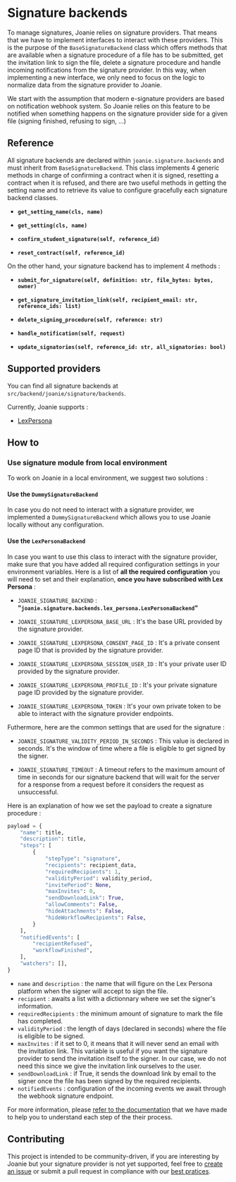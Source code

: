 # Signature backends

To manage signatures, Joanie relies on signature providers. That means that
we have to implement interfaces to interact with these providers. This is the
purpose of the `BaseSignatureBackend` class which offers methods that are available
when a signature procedure of a file has to be submitted, get the invitation link to
sign the file, delete a signature procedure and handle incoming notifications
from the signature provider. In this way, when implementing a new interface,
we only need to focus on the logic to normalize data from the signature provider
to Joanie.

We start with the assumption that modern e-signature providers are based on
notification webhook system. So Joanie relies on this feature to be notified
when something happens on the signature provider side for a given file (signing finished, refusing
to sign, ...)

## Reference

All signature backends are declared within `joanie.signature.backends` and must inherit from
`BaseSignatureBackend`. This class implements 4 generic methods in charge of confirming a contract
when it is signed, resetting a contract when it is refused, and there are two useful methods
in getting the setting name and to retrieve its value to configure gracefully each signature
backend classes.

- **`get_setting_name(cls, name)`**

- **`get_setting(cls, name)`**

- **`confirm_student_signature(self, reference_id)`**

- **`reset_contract(self, reference_id)`**

On the other hand, your signature backend has to implement 4 methods :

- **`submit_for_signature(self, definition: str, file_bytes: bytes, owner)`**

- **`get_signature_invitation_link(self, recipient_email: str, reference_ids: list)`**

- **`delete_signing_procedure(self, reference: str)`**

- **`handle_notification(self, request)`**

- **`update_signatories(self, reference_id: str, all_signatories: bool)`**

## Supported providers

You can find all signature backends at `src/backend/joanie/signature/backends`.

Currently, Joanie supports :

- [LexPersona](https://www.lex-persona.com/)

## How to

### Use signature module from local environment

To work on Joanie in a local environment, we suggest two solutions :

#### Use the `DummySignatureBackend`

In case you do not need to interact with a signature provider, we implemented
a `DummySignatureBackend` which allows you to use Joanie locally without any
configuration.

#### Use the `LexPersonaBackend`

In case you want to use this class to interact with the signature provider, make
sure that you have added all required configuration settings in your environment
variables. Here is a list of **all the required configuration** you will need to set and their explanation, **once you have subscribed with Lex Persona** :

* `JOANIE_SIGNATURE_BACKEND` : **"`joanie.signature.backends.lex_persona.LexPersonaBackend`"**

* `JOANIE_SIGNATURE_LEXPERSONA_BASE_URL` : It's the base URL provided by the signature provider.

* `JOANIE_SIGNATURE_LEXPERSONA_CONSENT_PAGE_ID` : It's a private consent page ID that is provided by the signature provider.

* `JOANIE_SIGNATURE_LEXPERSONA_SESSION_USER_ID` : It's your private user ID provided by the signature provider.

* `JOANIE_SIGNATURE_LEXPERSONA_PROFILE_ID` : It's your private signature page ID provided by the signature provider.

* `JOANIE_SIGNATURE_LEXPERSONA_TOKEN` : It's your own private token to be able to interact with the signature provider endpoints.

Futhermore, here are the common settings that are used for the signature :

* `JOANIE_SIGNATURE_VALIDITY_PERIOD_IN_SECONDS` : This value is declared in seconds. It's the window of time where a file is eligible
to get signed by the signer.

* `JOANIE_SIGNATURE_TIMEOUT` : A timeout refers to the maximum amount of time in seconds for our
signature backend that will wait for the server for a response from a request before it considers the request as unsuccessful.

Here is an explanation of how we set the payload to create a signature procedure :

```python
payload = {
    "name": title,
    "description": title,
    "steps": [
        {
            "stepType": "signature",
            "recipients": recipient_data,
            "requiredRecipients": 1,
            "validityPeriod": validity_period,
            "invitePeriod": None,
            "maxInvites": 0,
            "sendDownloadLink": True,
            "allowComments": False,
            "hideAttachments": False,
            "hideWorkflowRecipients": False,
        }
    ],
    "notifiedEvents": [
        "recipientRefused",
        "workflowFinished",
    ],
    "watchers": [],
}
```
* `name` and `description` : the name that will figure on the Lex Persona platform when the signer
will accept to sign the file.
* `recipient` : awaits a list with a dictionnary where we set the signer's information.
* `requiredRecipients` : the minimum amount of signature to mark the file has completed.
* `validityPeriod` : the length of days (declared in seconds) where the file is eligible to be
signed.
* `maxInvites` : if it set to 0, it means that it will never send an email with the invitation
link. This variable is useful if you want the signature provider to send the invitation itself to
the signer. In our case, we do not need this since we give the invitation link ourselves to the
user.
* `sendDownloadLink` : if True, it sends the download link by email to the signer once the file
has been signed by the required recipients.
* `notifiedEvents` : configuration of the incoming events we await through the webhook signature
endpoint.

For more information, please [refer to the documentation](./lex-persona.md) that we have made to help you to understand each step of the their process.

## Contributing

This project is intended to be community-driven, if you are interesting by Joanie but your signature provider is not yet supported, feel free to [create an issue](https://github.com/openfun/joanie/issues/new?assignees=&labels=&template=Feature_request.md) or submit a pull request in compliance with our [best pratices](https://openfun.gitbooks.io/handbook/content).
